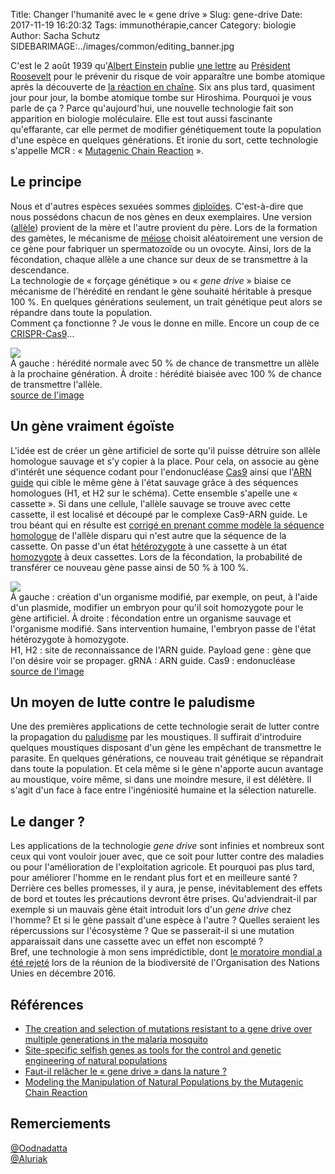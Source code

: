 Title: Changer l'humanité avec le « gene drive »
Slug: gene-drive
Date: 2017-11-19 16:20:32
Tags: immunothérapie,cancer
Category: biologie
Author: Sacha Schutz
SIDEBARIMAGE:../images/common/editing_banner.jpg

C'est le 2 août 1939 qu'[Albert Einstein](https://fr.wikipedia.org/wiki/Albert_Einstein) publie [une lettre](http://www.deslettres.fr/lettre-dalbert-einstein-au-president-franklin-d-roosevelt-des-bombes-dun-genre-nouveau-et-dune-extreme-puissance-pourraient-etre-construites/) au [Président Roosevelt](https://fr.wikipedia.org/wiki/Franklin_Delano_Roosevelt) pour le prévenir du risque de voir apparaître une bombe atomique après la découverte de [la réaction en chaîne](https://fr.wikipedia.org/wiki/R%C3%A9action_en_cha%C3%AEne). 
Six ans plus tard, quasiment jour pour jour, la bombe atomique tombe sur Hiroshima.
Pourquoi je vous parle de ça ? Parce qu'aujourd'hui, une nouvelle technologie fait son apparition en biologie moléculaire. Elle est tout aussi fascinante qu'effarante, car elle permet de modifier génétiquement toute la population d'une espèce en quelques générations. Et ironie du sort, cette technologie s'appelle MCR : « [Mutagenic Chain Reaction](https://en.wikipedia.org/wiki/Gene_drive) ».

## Le principe 
Nous et d'autres espèces sexuées sommes [diploïdes](https://fr.wikipedia.org/wiki/Diplo%C3%AFde). C'est-à-dire que nous possédons chacun de nos gènes en deux exemplaires. Une version ([allèle](https://fr.wikipedia.org/wiki/All%C3%A8le)) provient de la mère et l'autre provient du père. Lors de la formation des gamètes, le mécanisme de [méiose](https://fr.wikipedia.org/wiki/M%C3%A9iose) choisit aléatoirement une version de ce gène pour fabriquer un spermatozoïde ou un ovocyte. Ainsi, lors de la  fécondation, chaque allèle a une chance sur deux de se transmettre à la descendance.      
La technologie de « forçage génétique » ou « *gene drive* » biaise ce mécanisme de l'hérédité en rendant le gène souhaité héritable à presque 100 %. En quelques générations seulement, un trait génétique peut alors se répandre dans toute la population.   
Comment ça fonctionne ? Je vous le donne en mille. Encore un coup de ce [CRISPR-Cas9](https://fr.wikipedia.org/wiki/Cas9)...

<div class="figure">     <img src="../images/post29/CRISP_mosquito_french.png" />      <div class="legend">À gauche : hérédité normale avec 50 % de chance de transmettre un allèle à la prochaine génération. À droite : hérédité biaisée avec 100 % de chance de transmettre l'allèle. <a href="https://www.sciencenews.org/"><br/>source de l'image</a> </div> </div>

## Un gène vraiment égoïste 
L'idée est de créer un gène artificiel de sorte qu'il puisse détruire son allèle homologue sauvage et s'y copier à la place. 
Pour cela, on associe au gène d'intérêt une séquence codant pour l'endonucléase [Cas9](https://fr.wikipedia.org/wiki/Cas9) ainsi que l'[ARN guide](https://en.wikipedia.org/wiki/Guide_RNA) qui cible le même gène à l'état sauvage grâce à des séquences homologues (H1, et H2 sur le schéma). Cette ensemble s'apelle une « cassette ».
Si dans une cellule, l'allèle sauvage se trouve avec cette cassette, il est localisé et découpé par le complexe Cas9-ARN guide. Le trou béant qui en résulte est [corrigé en prenant comme modèle la séquence homologue](https://fr.wikipedia.org/wiki/Recombinaison_homologue) de l'allèle disparu qui n'est autre que la séquence de la cassette. On passe d'un état [hétérozygote](https://fr.wikipedia.org/wiki/H%C3%A9t%C3%A9rozygote) à une cassette à un état [homozygote](https://fr.wikipedia.org/wiki/Homozygote) à deux cassettes. Lors de la fécondation, la probabilité de transférer ce nouveau gène passe ainsi de 50 % à 100 %.

<div class="figure">     <img src="../images/post29/Molecular_mechanism_of_gene_drive.svg.png" />      <div class="legend">À gauche : création d'un organisme modifié, par exemple, on peut, à l'aide d'un plasmide, modifier un embryon pour qu'il soit homozygote pour le gène artificiel. À droite : fécondation entre un organisme sauvage et l'organisme modifié. Sans intervention humaine, l'embryon passe de l'état hétérozygote à homozygote. <br/> H1, H2 : site de reconnaissance de l'ARN guide. Payload gene : gène que l'on désire voir se propager. gRNA : ARN guide. Cas9 : endonucléase <br/><a href="https://en.wikipedia.org/wiki/Gene_drive">source de l'image</a> </div> </div>

## Un moyen de lutte contre le paludisme
Une des premières applications de cette technologie serait de lutter contre la propagation du [paludisme](https://fr.wikipedia.org/wiki/Paludisme) par les moustiques. Il suffirait d'introduire quelques moustiques disposant d'un gène les empêchant de transmettre le parasite. En quelques générations, ce nouveau trait génétique se répandrait dans toute la population. Et cela même si le gène n'apporte aucun avantage au moustique, voire même, si dans une moindre mesure, il est délétère. Il s'agit d'un face à face entre l'ingéniosité humaine et la sélection naturelle.

## Le danger ? 
Les applications de la technologie *gene drive* sont infinies et nombreux sont ceux qui vont vouloir jouer avec, que ce soit pour lutter contre des maladies ou pour l'amélioration de l'exploitation agricole. Et pourquoi pas plus tard, pour améliorer l'homme en le rendant plus fort et en meilleure santé ?   
Derrière ces belles promesses, il y aura, je pense, inévitablement des effets de bord et toutes les précautions devront être prises. Qu'adviendrait-il par exemple si un mauvais gène était introduit lors d'un *gene drive* chez l'homme? Et si le gène passait d'une espèce à l'autre ? Quelles seraient les répercussions sur l'écosystème ? Que se passerait-il si une mutation apparaissait dans une cassette avec un effet non escompté ?         
Bref, une technologie à mon sens imprédictible, dont [le moratoire mondial a été rejeté](http://www.nature.com/news/gene-drive-moratorium-shot-down-at-un-biodiversity-meeting-1.21216) lors de la réunion de la biodiversité de l'Organisation des Nations Unies en décembre 2016.

## Références
* [The creation and selection of mutations resistant to a gene drive over multiple generations in the malaria mosquito](http://journals.plos.org/plosgenetics/article?id=10.1371/journal.pgen.1007039)
* [Site-specific selfish genes as tools for the control and genetic engineering of natural populations](http://rspb.royalsocietypublishing.org/content/270/1518/921)
* [Faut-il relâcher le « gene drive » dans la nature ?](https://www.normalesup.org/~vorgogoz/gene-drive.html )
* [Modeling the Manipulation of Natural Populations by the Mutagenic Chain Reaction](http://www.genetics.org/content/201/2/425)


## Remerciements 
[@Oodnadatta ](https://github.com/Oodnadatta)    
[@Aluriak ](https://github.com/Aluriak)    
 